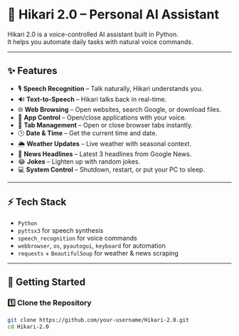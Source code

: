 # 🌸 Hikari 2.0 – Personal AI Assistant

Hikari 2.0 is a voice-controlled AI assistant built in Python.  
It helps you automate daily tasks with natural voice commands.  

---

## ✨ Features
- 🎙️ **Speech Recognition** – Talk naturally, Hikari understands you.  
- 🔊 **Text-to-Speech** – Hikari talks back in real-time.  
- 🌐 **Web Browsing** – Open websites, search Google, or download files.  
- 📂 **App Control** – Open/close applications with your voice.  
- 📑 **Tab Management** – Open or close browser tabs instantly.  
- 🕒 **Date & Time** – Get the current time and date.  
- 🌦 **Weather Updates** – Live weather with seasonal context.  
- 📰 **News Headlines** – Latest 3 headlines from Google News.  
- 😂 **Jokes** – Lighten up with random jokes.  
- 💻 **System Control** – Shutdown, restart, or put your PC to sleep.  

---

## ⚡ Tech Stack
- `Python`
- `pyttsx3` for speech synthesis  
- `speech_recognition` for voice commands  
- `webbrowser`, `os`, `pyautogui`, `keyboard` for automation  
- `requests` + `BeautifulSoup` for weather & news scraping  

---

## 🚀 Getting Started

### 1️⃣ Clone the Repository
```bash
git clone https://github.com/your-username/Hikari-2.0.git
cd Hikari-2.0
